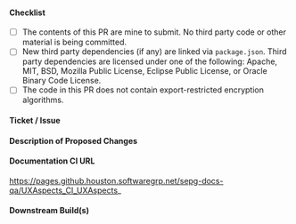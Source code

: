 #### Checklist
<!-- Use an 'x' to check those which apply. -->
* [ ] The contents of this PR are mine to submit. No third party code or other material is being committed.
* [ ] New third party dependencies (if any) are linked via `package.json`. Third party dependencies are licensed under one of the following: Apache, MIT, BSD, Mozilla Public License, Eclipse Public License, or Oracle Binary Code License.
* [ ] The code in this PR does not contain export-restricted encryption algorithms.

#### Ticket / Issue
<!-- Either a Jira URL or a description of the issue that this PR addresses. -->

#### Description of Proposed Changes
<!-- Describe what was changed and how it addresses the original issue. -->

#### Documentation CI URL
<!-- Initiate a build at https://jenkins.swinfra.net/job/SEPG/view/Templates/job/New%20SEPG%20Build/build -->
<!-- Append the branch name to the following URL: -->
https://pages.github.houston.softwaregrp.net/sepg-docs-qa/UXAspects_CI_UXAspects_

#### Downstream Build(s)
<!-- Push a branch with the same name in each downstream repository and create a build in Jenkins. -->
<!-- Add the Jenkins build link(s) below: -->
